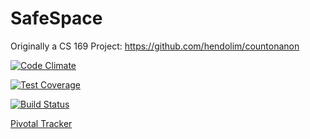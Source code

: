 # SafeSpace

Originally a CS 169 Project: https://github.com/hendolim/countonanon

[![Code Climate](https://codeclimate.com/github/rails/rails/badges/gpa.svg)](https://codeclimate.com/github/rails/rails)

[![Test Coverage](https://codeclimate.com/github/hendolim/countonanon/badges/coverage.svg)](https://codeclimate.com/github/hendolim/countonanon/coverage)

[![Build Status](https://travis-ci.org/hendolim/countonanon.svg?branch=master)](https://travis-ci.org/hendolim/countonanon)

[Pivotal Tracker](https://www.pivotaltracker.com/n/projects/1543989)
